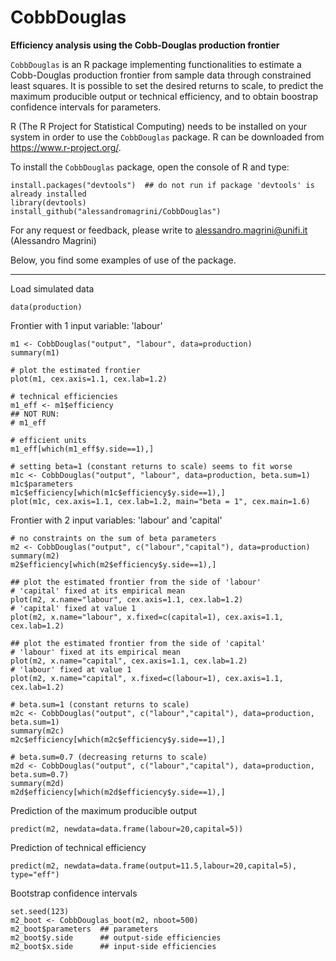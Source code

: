 # CobbDouglas
__Efficiency analysis using the Cobb-Douglas production frontier__

`CobbDouglas` is an R package implementing functionalities to estimate a Cobb-Douglas production frontier from sample data through constrained least squares.
It is possible to set the desired returns to scale, to predict the maximum producible
output or technical efficiency, and to obtain boostrap confidence intervals for parameters.

R (The R Project for Statistical Computing) needs to be installed on your system in order
to use the `CobbDouglas` package. R can be downloaded from https://www.r-project.org/.

To install the `CobbDouglas` package, open the console of R and type:
```
install.packages("devtools")  ## do not run if package 'devtools' is already installed
library(devtools)
install_github("alessandromagrini/CobbDouglas")
```

For any request or feedback, please write to <alessandro.magrini@unifi.it> (Alessandro Magrini)

Below, you find some examples of use of the package.
_________________________________________________________________

Load simulated data
```
data(production)
```
Frontier with 1 input variable: 'labour'
```
m1 <- CobbDouglas("output", "labour", data=production)
summary(m1)

# plot the estimated frontier
plot(m1, cex.axis=1.1, cex.lab=1.2)

# technical efficiencies
m1_eff <- m1$efficiency
## NOT RUN:
# m1_eff

# efficient units
m1_eff[which(m1_eff$y.side==1),]

# setting beta=1 (constant returns to scale) seems to fit worse
m1c <- CobbDouglas("output", "labour", data=production, beta.sum=1)
m1c$parameters
m1c$efficiency[which(m1c$efficiency$y.side==1),]
plot(m1c, cex.axis=1.1, cex.lab=1.2, main="beta = 1", cex.main=1.6)
```
Frontier with 2 input variables: 'labour' and 'capital'
```
# no constraints on the sum of beta parameters
m2 <- CobbDouglas("output", c("labour","capital"), data=production)
summary(m2)
m2$efficiency[which(m2$efficiency$y.side==1),]

## plot the estimated frontier from the side of 'labour'
# 'capital' fixed at its empirical mean
plot(m2, x.name="labour", cex.axis=1.1, cex.lab=1.2)
# 'capital' fixed at value 1
plot(m2, x.name="labour", x.fixed=c(capital=1), cex.axis=1.1, cex.lab=1.2)

## plot the estimated frontier from the side of 'capital'
# 'labour' fixed at its empirical mean
plot(m2, x.name="capital", cex.axis=1.1, cex.lab=1.2)
# 'labour' fixed at value 1
plot(m2, x.name="capital", x.fixed=c(labour=1), cex.axis=1.1, cex.lab=1.2)

# beta.sum=1 (constant returns to scale)
m2c <- CobbDouglas("output", c("labour","capital"), data=production, beta.sum=1)
summary(m2c)
m2c$efficiency[which(m2c$efficiency$y.side==1),]

# beta.sum=0.7 (decreasing returns to scale)
m2d <- CobbDouglas("output", c("labour","capital"), data=production, beta.sum=0.7)
summary(m2d)
m2d$efficiency[which(m2d$efficiency$y.side==1),]
```
Prediction of the maximum producible output
```
predict(m2, newdata=data.frame(labour=20,capital=5))
```
Prediction of technical efficiency
```
predict(m2, newdata=data.frame(output=11.5,labour=20,capital=5), type="eff")
```
Bootstrap confidence intervals
```
set.seed(123)
m2_boot <- CobbDouglas_boot(m2, nboot=500)
m2_boot$parameters  ## parameters
m2_boot$y.side      ## output-side efficiencies
m2_boot$x.side      ## input-side efficiencies
```
